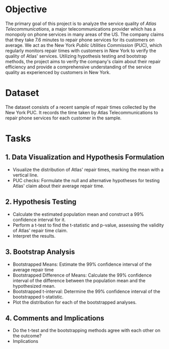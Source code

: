 # Objective
The primary goal of this project is to analyze the service quality of *Atlas Telecommunications*, a major telecommunications provider which has a monopoly on phone services in many areas of the US. The company claims that they take 7.6 minutes to repair phone services for its customers on average. We act as the New York *Public Utilities Commission* (PUC), which regularly monitors repair times with customers in New York to verify the quality of Atlas' services. Utilizing hypothesis testing and bootstrap methods, the project aims to verify the company's claim about their repair efficiency and provide a comprehensive understanding of the service quality as experienced by customers in New York.

# Dataset
The dataset consists of a recent sample of repair times collected by the New York PUC. It records the time taken by Atlas Telecommunications to repair phone services for each customer in the sample.

# Tasks

## 1. Data Visualization and Hypothesis Formulation
* Visualize the distribution of Atlas' repair times, marking the mean with a vertical line.
* PUC checks: Formulate the null and alternative hypotheses for testing Atlas' claim about their average repair time.

## 2. Hypothesis Testing
* Calculate the estimated population mean and construct a 99% confidence interval for it.
* Perform a t-test to find the t-statistic and p-value, assessing the validity of Atlas' repair time claim.
* Interpret the results.

## 3. Bootstrap Analysis
* Bootstrapped Means: Estimate the 99% confidence interval of the average repair time
* Bootstrapped Difference of Means: Calculate the 99% confidence interval of the difference between the population mean and the hypothesized mean.
* Bootstrapped t-interval: Determine the 99% confidence interval of the bootstrapped t-statistic.
* Plot the distribution for each of the bootstrapped analyses.

## 4. Comments and Implications
* Do the t-test and the bootstrapping methods agree with each other on the outcome?
* Implications


